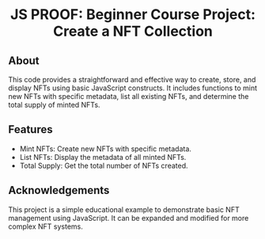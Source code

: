 <h1 align="center">JS PROOF: Beginner Course Project: Create a NFT Collection</h1>

## About
This code provides a straightforward and effective way to create, store, and display NFTs using basic JavaScript constructs. It includes functions to mint new NFTs with specific metadata, list all existing NFTs, and determine the total supply of minted NFTs.

## Features
- Mint NFTs: Create new NFTs with specific metadata.
- List NFTs: Display the metadata of all minted NFTs.
- Total Supply: Get the total number of NFTs created.

## Acknowledgements
This project is a simple educational example to demonstrate basic NFT management using JavaScript. It can be expanded and modified for more complex NFT systems.
